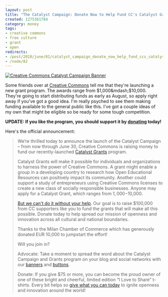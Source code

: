 ```yaml
--- 
layout: post
title: "The Catalyst Campaign: Donate Now to Help Fund CC's Catalyst Grants"
created: 1275361784
category: money
tags:
- creative commons
- free culture
- grant
- open
redirects:
- /post/2010/june/01/catalyst_campaign_donate_now_help_fund_ccs_catalyst_grants
- /node/82
---
```

<a href="http://www.flickr.com/photos/johndbritton/4658730496/"><img src="http://farm5.static.flickr.com/4026/4658730496_0c0bae7b98.jpg" alt="Creative Commons Catalyst Campaign Banner" /></a>

Some friends over at <a href="http://creativecommons.org">Creative Commons</a> tell me that they're launching a new grant program. The awards range from $1,000&mdash;$10,000. They're going to start distributing funds as early as August, so apply right away if you've got a good idea. I'm really psyched to see them making funding available to the general public like this. I've got a couple ideas of my own that might be eligible so be ready for some tough competition.

<strong>UPDATE: If you like the program, you should support it by <a href="https://support.creativecommons.org/donate">donating</a> today!</strong>

Here's the official announcement:
<blockquote>
We’re thrilled today to announce the launch of the Catalyst Campaign – from now through June 30, Creative Commons is raising money to fund our recently-launched <a href="http://wiki.creativecommons.org/Grants">Catalyst Grants</a> program.

Catalyst Grants will make it possible for individuals and organizations to harness the power of Creative Commons. A grant might enable a group in a developing country to research how Open Educational Resources can positively impact its community. Another could support a study of entrepreneurs using Creative Commons licenses to create a new class of socially responsible businesses. Anyone may apply for a Catalyst Grant, which ranges from $1,000-$10,000. 

<a href="https://support.creativecommons.org/donate">But we can't do it without your help</a>. Our goal is to raise $100,000 from CC supporters like you to fund the grants that will make all this possible. Donate today to help spread our mission of openness and innovation across all cultural and national boundaries.

Thanks to the Milan Chamber of Commerce which has generously donated EUR 10,000 to jumpstart the effort!

Will you join in?

Advocate: Take a moment to spread the word about the Catalyst Campaign and Grants program on your blog and social networks with our <a href="http://wiki.creativecommons.org/Catalyst_Campaign_Fundraising_Toolkit/Banners">banners</a> and <a href="https://support.creativecommons.org/widget">buttons</a>.

Donate: If you give $75 or more, you can become the proud owner of one of these bright and cheerful, limited edition “I Love to Share” t-shirts. Every bit helps so <a href="https://support.creativecommons.org/donate">give what you can today</a> to ignite openness and innovation around the world!
</blockquote>
